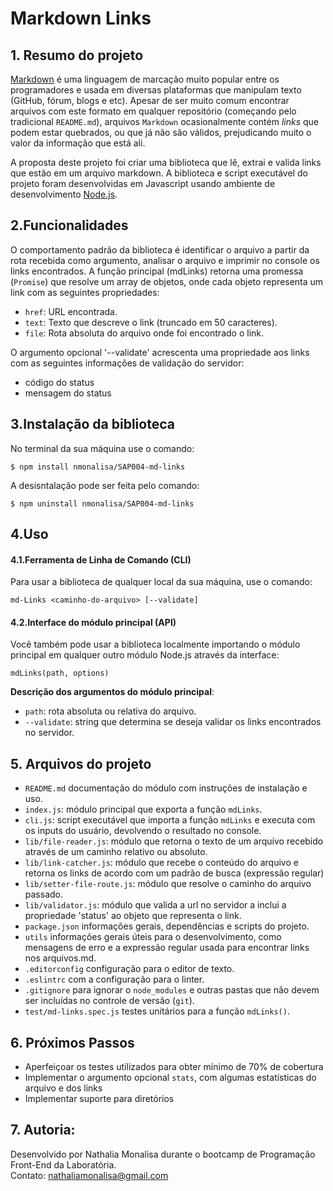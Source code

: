 # Markdown Links

## 1. Resumo do projeto

[Markdown](https://pt.wikipedia.org/wiki/Markdown) é uma linguagem de marcação
muito popular entre os programadores e usada em diversas plataformas que
manipulam texto (GitHub, fórum, blogs e etc). Apesar de ser muito comum encontrar arquivos
com este formato em qualquer repositório (começando pelo tradicional
`README.md`), arquivos `Markdown` ocasionalmente contém _links_ que podem estar
quebrados, ou que já não são válidos, prejudicando muito o valor da
informação que está ali.

A proposta deste projeto foi criar uma biblioteca que lê, extrai e valida links que estão em um arquivo markdown. A  biblioteca e script executável do projeto foram desenvolvidas em Javascript usando ambiente de desenvolvimento [Node.js](https://nodejs.org/pt-br/).


## 2.Funcionalidades

O comportamento padrão da biblioteca é identificar o arquivo a partir da rota recebida como argumento, analisar o arquivo e imprimir no console os links encontrados. A função principal (mdLinks) retorna uma promessa (`Promise`) que resolve um array  de objetos, onde cada objeto representa um link com as seguintes
propriedades:

* `href`: URL encontrada.
* `text`: Texto que descreve o link (truncado em 50 caracteres).
* `file`: Rota absoluta do arquivo onde foi encontrado o link.

O argumento opcional '--validate' acrescenta uma propriedade aos links com as seguintes informações de validação do servidor: 
* código do status
* mensagem do status



## 3.Instalação da biblioteca

No terminal da sua máquina use o comando:
```
$ npm install nmonalisa/SAP004-md-links
```

A desisntalação pode ser feita pelo comando:
```
$ npm uninstall nmonalisa/SAP004-md-links
```


## 4.Uso

#### 4.1.Ferramenta de Linha de Comando (CLI)
Para usar a biblioteca de qualquer local da sua máquina, use o comando:
```
md-Links <caminho-do-arquivo> [--validate]
```

#### 4.2.Interface do módulo principal (API)
Você também pode usar a biblioteca localmente importando o módulo principal em qualquer outro módulo Node.js através da interface:
```
mdLinks(path, options)
```

__Descrição dos argumentos do módulo principal__:
* `path`: rota absoluta ou relativa do arquivo. 
* `--validate`: string que determina se deseja validar os links encontrados no servidor.



## 5. Arquivos do projeto

* `README.md` documentação do módulo com instruções de instalação e uso.
* `index.js`: módulo principal que exporta a função `mdLinks`.
* `cli.js`: script executável que importa a função `mdLinks` e executa com os inputs do usuário, devolvendo o resultado no console.
* `lib/file-reader.js`: módulo que retorna o texto de um arquivo recebido através de um caminho relativo ou absoluto.
* `lib/link-catcher.js`: módulo que recebe o conteúdo do arquivo e retorna os links de acordo com um padrão de busca (expressão regular)
* `lib/setter-file-route.js`: módulo que resolve o caminho do arquivo passado.
* `lib/validator.js`: módulo que valida a url no servidor a inclui a propriedade 'status' ao objeto que representa o link.
* `package.json` informações gerais, dependências e scripts do projeto.
* `utils` informações gerais úteis para o desenvolvimento, como mensagens de erro e a expressão regular usada para encontrar links nos arquivos.md.
* `.editorconfig` configuração para o editor de texto.
* `.eslintrc` com a configuração para o linter.
* `.gitignore` para ignorar o `node_modules` e outras pastas que não devem ser incluídas no controle de versão (`git`).
* `test/md-links.spec.js` testes unitários para a função `mdLinks()`.
  


## 6. Próximos Passos
* Aperfeiçoar os testes utilizados para obter mínimo de 70% de cobertura
* Implementar o argumento opcional `stats`, com algumas estatísticas do arquivo e dos links
* Implementar suporte para diretórios

## 7. Autoria:
Desenvolvido por Nathalia Monalisa durante o bootcamp de Programação Front-End da Laboratória.<br>
Contato: nathaliamonalisa@gmail.com

